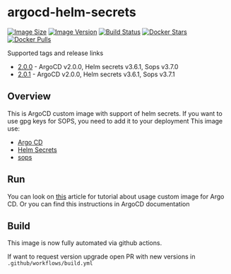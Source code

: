 # argocd-helm-secrets

[![Image Size](https://img.shields.io/docker/image-size/dteamdev/argocd-helm-secrets)]()
[![Image Version](https://img.shields.io/docker/v/dteamdev/argocd-helm-secrets?sort=semver)]()
[![Build Status](https://img.shields.io/github/workflow/status/dteamdev/argocd-helm-secrets/ci?style=flat)](https://github.com/dteamdev/argocd-helm-secrets/actions/workflows/build.yml)
[![Docker Stars](https://img.shields.io/docker/stars/dteamdev/argocd-helm-secrets.svg?style=flat)](https://hub.docker.com/r/dteamdev/argocd-helm-secrets/)
[![Docker Pulls](https://img.shields.io/docker/pulls/dteamdev/argocd-helm-secrets.svg)]()

Supported tags and release links

* [2.0.0](https://github.com/dteamdev/argocd-helm-secrets/releases/tag/2.0.0) - ArgoCD v2.0.0, Helm secrets v3.6.1, Sops v3.7.0
* [2.0.1](https://github.com/dteamdev/argocd-helm-secrets/releases/tag/2.0.1) - ArgoCD v2.0.0, Helm secrets v3.6.1, Sops v3.7.1

## Overview

This is ArgoCD custom image with support of helm secrets. If you want to use gpg keys for SOPS, you need to add it to your deployment
This image use:
* [Argo CD](https://github.com/argoproj/argo-cd)
* [Helm Secrets](https://github.com/jkroepke/helm-secrets)
* [sops](https://github.com/mozilla/sops)

## Run

You can look on [this](https://hackernoon.com/how-to-handle-kubernetes-secrets-with-argocd-and-sops-r92d3wt1) article for tutorial about usage custom image for Argo CD. Or you can find this instructions in ArgoCD documentation

## Build

This image is now fully automated via github actions.

If want to request version upgrade open PR with new versions in `.github/workflows/build.yml`
